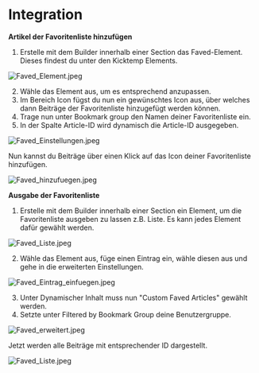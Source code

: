 # Integration

**Artikel der Favoritenliste hinzufügen**

1. Erstelle mit dem Builder innerhalb einer Section das Faved-Element. Dieses findest du unter den Kicktemp Elements.

![Faved_Element.jpeg](../../assets/JPEG/Faved/Faved_Element.jpeg)

2. Wähle das Element aus, um es entsprechend anzupassen.
3. Im Bereich Icon fügst du nun ein gewünschtes Icon aus, über welches dann Beiträge der Favoritenliste hinzugefügt werden können.
4. Trage nun unter Bookmark group den Namen deiner Favoritenliste ein.
5. In der Spalte Article-ID wird dynamisch die Article-ID ausgegeben.

![Faved_Einstellungen.jpeg](../../assets/JPEG/Faved/Faved_Einstellungen.jpeg)

Nun kannst du Beiträge über einen Klick auf das Icon deiner Favoritenliste hinzufügen.

![Faved_hinzufuegen.jpeg](../../assets/JPEG/Faved/Faved_hinzufuegen.jpeg)

**Ausgabe der Favoritenliste**

1. Erstelle mit dem Builder innerhalb einer Section ein Element, um die Favoritenliste ausgeben zu lassen z.B. Liste. Es kann jedes Element dafür gewählt werden.

![Faved_Liste.jpeg](../../assets/JPEG/Faved/Faved_Liste.jpeg)

2. Wähle das Element aus, füge einen Eintrag ein, wähle diesen aus und gehe in die erweiterten Einstellungen.

![Faved_Eintrag_einfuegen.jpeg](../../assets/JPEG/Faved/Faved_Eintrag_einfuegen.jpeg)

3. Unter Dynamischer Inhalt muss nun "Custom Faved Articles" gewählt werden.
4. Setzte unter Filtered by Bookmark Group deine Benutzergruppe.

![Faved_erweitert.jpeg](../../assets/JPEG/Faved/Faved_erweitert.jpeg)

Jetzt werden alle Beiträge mit entsprechender ID dargestellt.

![Faved_Liste.jpeg](../../assets/JPEG/Faved/Faved_Liste.jpeg)
